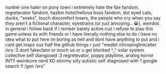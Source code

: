 nunber one hater on pony town
i extremely hate the fpe fandom, regretevator fandom, hazbin hotel/helluva boss fandom, dot eyed cats, ducks, "sneks", touch discomfort losers, the people who cry when you say they aren't a fictional character, eyestrains (ur just annoying...😭), weirdos in general
i follow back if i rember
barely active cuz i refuse to plau this game unless its with friends or i have literally nothing else to do
i have no idea what to put here im boring as hell and dont have anything to put 
and i cant get inspo cuz half the github things r just "medkit irl/copinglink/alter /srs :3 dont fakeclaim or touch us or u get blocked ^_^ solar system collective self diangosed :3 regretevator, poppy playtime, analog horror INT!! weirdcore nerd XD stimmy silly autistic self diagnosed with 1 google search !! /gen /srs"








